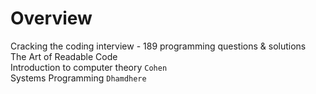 # Overview

Cracking the coding interview - 189 programming questions & solutions  
The Art of Readable Code  
Introduction to computer theory `Cohen`  
Systems Programming `Dhamdhere`  
